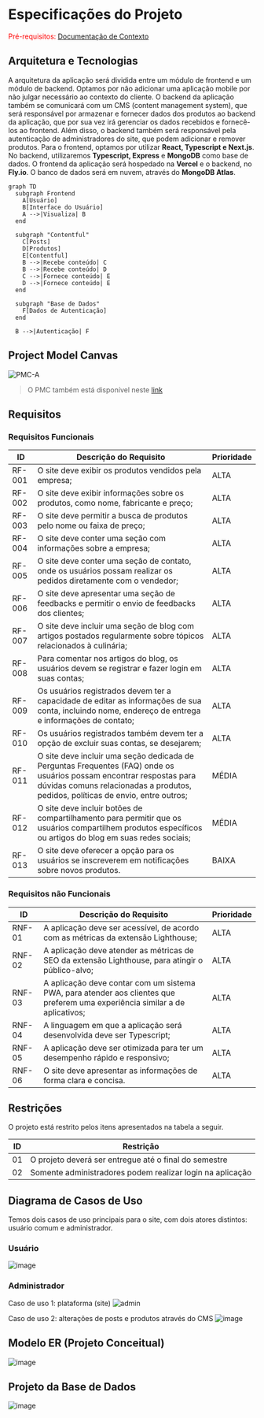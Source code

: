 # Especificações do Projeto

<span style="color:red">Pré-requisitos: <a href="1-Documentação de Contexto.md"> Documentação de Contexto</a></span>

## Arquitetura e Tecnologias
A arquitetura da aplicação será dividida entre um módulo de frontend e um módulo de backend. Optamos por não adicionar uma aplicação mobile por não julgar necessário ao contexto do cliente. 
O backend da aplicação também se comunicará com um CMS (content management system), que será responsável por armazenar e fornecer dados dos produtos ao backend da aplicação, que por sua vez irá gerenciar os dados recebidos e fornecê-los ao frontend. Além disso, o backend também será responsável pela autenticação de administradores do site, que podem adicionar e remover produtos.
Para o frontend, optamos por utilizar **React, Typescript e Next.js**. No backend, utilizaremos **Typescript, Express** e **MongoDB** como base de dados.
O frontend da aplicação será hospedado na **Vercel** e o backend, no **Fly.io**. O banco de dados será em nuvem, através do **MongoDB Atlas**.

```mermaid
graph TD
  subgraph Frontend
    A[Usuário]
    B[Interface do Usuário]
    A -->|Visualiza| B
  end

  subgraph "Contentful"
    C[Posts]
    D[Produtos]
    E[Contentful]
    B -->|Recebe conteúdo| C
    B -->|Recebe conteúdo| D
    C -->|Fornece conteúdo| E
    D -->|Fornece conteúdo| E
  end

  subgraph "Base de Dados"
    F[Dados de Autenticação]
  end

  B -->|Autenticação| F
```

## Project Model Canvas
![PMC-A](https://github.com/ICEI-PUC-Minas-PMV-ADS/pmv-ads-2024-1-e5-proj-empext-t4-pmv-ads-2024-1-e5-golosinas-imports/assets/81396458/cba1d15a-0c08-449c-abd6-78510390a5f3)

> O PMC também está disponível neste <a href="https://next.canvanizer.com/canvas/rFO5QtCGUN2x7"> link </a>

## Requisitos

### Requisitos Funcionais

| ID    | Descrição do Requisito                                              | Prioridade |
|-------|---------------------------------------------------------------------|------------|
| RF-001| O site deve exibir os produtos vendidos pela empresa;                | ALTA       |
| RF-002| O site deve exibir informações sobre os produtos, como nome, fabricante e preço; | ALTA |
| RF-003| O site deve permitir a busca de produtos pelo nome ou faixa de preço; | ALTA       |
| RF-004| O site deve conter uma seção com informações sobre a empresa;        | ALTA       |
| RF-005| O site deve conter uma seção de contato, onde os usuários possam realizar os pedidos diretamente com o vendedor; | ALTA |
| RF-006| O site deve apresentar uma seção de feedbacks e permitir o envio de feedbacks dos clientes; | ALTA |
| RF-007| O site deve incluir uma seção de blog com artigos postados regularmente sobre tópicos relacionados à culinária; | ALTA |
| RF-008| Para comentar nos artigos do blog, os usuários devem se registrar e fazer login em suas contas; | ALTA |
| RF-009| Os usuários registrados devem ter a capacidade de editar as informações de sua conta, incluindo nome, endereço de entrega e informações de contato; | ALTA |
| RF-010| Os usuários registrados também devem ter a opção de excluir suas contas, se desejarem; | ALTA |
| RF-011| O site deve incluir uma seção dedicada de Perguntas Frequentes (FAQ) onde os usuários possam encontrar respostas para dúvidas comuns relacionadas a produtos, pedidos, políticas de envio, entre outros; | MÉDIA |
| RF-012| O site deve incluir botões de compartilhamento para permitir que os usuários compartilhem produtos específicos ou artigos do blog em suas redes sociais; | MÉDIA |
| RF-013| O site deve oferecer a opção para os usuários se inscreverem em notificações sobre novos produtos. | BAIXA      |


### Requisitos não Funcionais

| ID    | Descrição do Requisito                                                         | Prioridade |
|-------|-------------------------------------------------------------------------------------|------------|
| RNF-01| A aplicação deve ser acessível, de acordo com as métricas da extensão Lighthouse;    | ALTA       |
| RNF-02| A aplicação deve atender as métricas de SEO da extensão Lighthouse, para atingir o público-alvo; | ALTA |
| RNF-03| A aplicação deve contar com um sistema PWA, para atender aos clientes que preferem uma experiência similar a de aplicativos; | ALTA |
| RNF-04| A linguagem em que a aplicação será desenvolvida deve ser Typescript;               | ALTA       |
| RNF-05| A aplicação deve ser otimizada para ter um desempenho rápido e responsivo;         | ALTA       |
| RNF-06| O site deve apresentar as informações de forma clara e concisa.                   | ALTA       |

## Restrições

O projeto está restrito pelos itens apresentados na tabela a seguir.

|ID| Restrição                                             |
|--|-------------------------------------------------------|
|01| O projeto deverá ser entregue até o final do semestre |
|02| Somente administradores podem realizar login na aplicação        |

## Diagrama de Casos de Uso

Temos dois casos de uso principais para o site, com dois atores distintos: usuário comum e administrador.
### Usuário
![image](https://github.com/ICEI-PUC-Minas-PMV-ADS/pmv-ads-2024-1-e5-proj-empext-t4-pmv-ads-2024-1-e5-golosinas-imports/assets/103083123/d6dcb0a9-28cc-4cb7-a033-9c4d09dd9f4c)

### Administrador
Caso de uso 1: plataforma (site)
![admin](https://github.com/ICEI-PUC-Minas-PMV-ADS/pmv-ads-2024-1-e5-proj-empext-t4-pmv-ads-2024-1-e5-golosinas-imports/assets/81396458/3fd03cdf-f0d2-40b7-bb5a-91c95b9de6fc)

Caso de uso 2: alterações de posts e produtos através do CMS
![image](https://github.com/ICEI-PUC-Minas-PMV-ADS/pmv-ads-2024-1-e5-proj-empext-t4-pmv-ads-2024-1-e5-golosinas-imports/assets/103083123/ca7bf483-36d8-4473-a8c7-6987d9c16fdc)


## Modelo ER (Projeto Conceitual)

![image](https://github.com/ICEI-PUC-Minas-PMV-ADS/pmv-ads-2024-1-e5-proj-empext-t4-pmv-ads-2024-1-e5-golosinas-imports/assets/103083123/68d299c2-a01c-4fcd-8f5c-24c9e0eb919a)


## Projeto da Base de Dados

![image](https://github.com/ICEI-PUC-Minas-PMV-ADS/pmv-ads-2024-1-e5-proj-empext-t4-pmv-ads-2024-1-e5-golosinas-imports/assets/103083123/40d3eead-3be9-4483-bc95-c8a24ac1b595)
